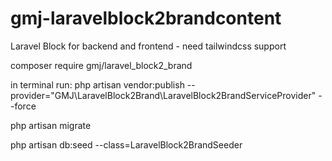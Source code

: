 # gmj-laravelblock2brandcontent

Laravel Block for backend and frontend - need tailwindcss support

composer require gmj/laravel_block2_brand

in terminal run: php artisan vendor:publish --provider="GMJ\LaravelBlock2Brand\LaravelBlock2BrandServiceProvider" --force

php artisan migrate

php artisan db:seed --class=LaravelBlock2BrandSeeder
